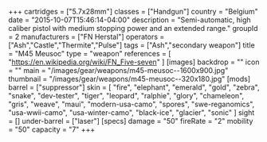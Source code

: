 +++
cartridges = ["5.7x28mm"]
classes = ["Handgun"]
country = "Belgium"
date = "2015-10-07T15:46:14-04:00"
description = "Semi-automatic, high caliber pistol with medium stopping power and an extended range."
groupId = 2
manufacturers = ["FN Herstal"]
operators = ["Ash","Castle","Thermite","Pulse"]
tags = ["Ash","secondary weapon"]
title = "M45 Meusoc"
type = "weapon"
references = [
  "https://en.wikipedia.org/wiki/FN_Five-seven"
]
[images]
  backdrop = ""
  icon = ""
  main = "/images/gear/weapons/m45-meusoc--1600x900.jpg"
  thumbnail = "/images/gear/weapons/m45-meusoc--320x180.jpg"
[mods]
  barrel = ["suppressor"]
  skin = [
    "fire",
    "elephant",
    "emerald",
    "gold",
    "zebra",
    "snake",
    "dev-tester",
    "tiger",
    "leopard",
    "ralphie",
    "glory",
    "chameleon",
    "gris",
    "weave",
    "maui",
    "modern-usa-camo",
    "spores",
    "swe-reganomics",
    "usa-wwii-camo",
    "usa-winter-camo",
    "black-ice",
    "glacier",
    "sonic"
  ]
  sight = []
  under-barrel = ["laser"]
[specs]
  damage = "50"
  fireRate = "2"
  mobility = "50"
  capacity = "7"
+++
